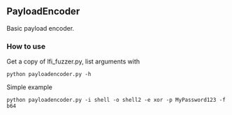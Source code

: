## PayloadEncoder
Basic payload encoder.



### How to use

Get a copy of lfi_fuzzer.py, list arguments with
```
python payloadencoder.py -h
```

Simple example

```
python payloadencoder.py -i shell -o shell2 -e xor -p MyPassword123 -f b64
```



